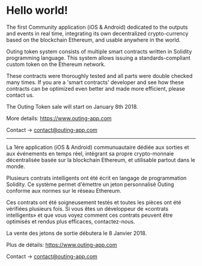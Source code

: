 # Hello world!

The first Community application (iOS & Android) dedicated to the outputs and events in real time, integrating its own decentralized crypto-currency based on the blockchain Ethereum, and usable anywhere in the world.

Outing token system consists of multiple smart contracts written in Solidity programming language. This system allows issuing a standards-compliant custom token on the Ethereum network.

These contracts were thoroughly tested and all parts were double checked many times. If you are a 'smart contracts' developer and see how these contracts can be optimized even better and made more efficient, please contact us.

The Outing Token sale will start on January 8th 2018. 

More details: https://www.outing-app.com

Contact -> contact@outing-app.com


------------------------------------------------------------------------------------------------------------------------------------------

La 1ère application (iOS & Android) communuautaire dédiée aux sorties et aux événements en temps réel, intégrant sa propre crypto-monnaie décentralisée basée sur la blockchain Ethereum, et utilisable partout dans le monde.

Plusieurs contrats intelligents ont été écrit en langage de programmation Solidity. Ce système permet d'émettre un jeton personnalisé Outing conforme aux normes sur le réseau Ethereum.

Ces contrats ont été soigneusement testés et toutes les pièces ont été vérifiées plusieurs fois. Si vous êtes un développeur de «contrats intelligents» et que vous voyez comment ces contrats peuvent être optimisés et rendus plus efficaces, contactez-nous.

La vente des jetons de sortie débutera le 8 Janvier 2018.

Plus de détails: https://www.outing-app.com

Contact -> contact@outing-app.com

